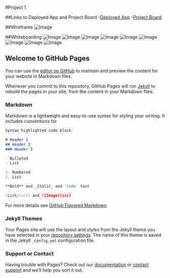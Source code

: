 #Project 1

##Links to Deployed App and Project Board
-[Deployed App](https://trapagasarah.github.io/Connect-Four-Game/)
-[Project Board](https://trello.com/b/05G4jwI1/connect-forest)

##Wireframe
![Image](images/wireframe.jpg?raw=true)

##Whiteboarding
![Image](images/initial-whiteboarding.jpg)
![Image](images/creating-board.jpg)
![Image](images/placing-piece.jpg)
![Image](images/check-row.jpg)
![Image](images/check-column.jpg)
![Image](images/diagonal-down-right-algorithm.jpg)
![Image](images/diagonal-right.jpg)
![Image](images/diagonal-up-right-algorithm.jpg)
![Image](images/diagonal-up-right.jpg)




## Welcome to GitHub Pages

You can use the [editor on GitHub](https://github.com/trapagasarah/Connect-Four-Game/edit/master/README.md) to maintain and preview the content for your website in Markdown files.

Whenever you commit to this repository, GitHub Pages will run [Jekyll](https://jekyllrb.com/) to rebuild the pages in your site, from the content in your Markdown files.

### Markdown

Markdown is a lightweight and easy-to-use syntax for styling your writing. It includes conventions for

```markdown
Syntax highlighted code block

# Header 1
## Header 2
### Header 3

- Bulleted
- List

1. Numbered
2. List

**Bold** and _Italic_ and `Code` text

[Link](url) and ![Image](src)
```

For more details see [GitHub Flavored Markdown](https://guides.github.com/features/mastering-markdown/).

### Jekyll Themes

Your Pages site will use the layout and styles from the Jekyll theme you have selected in your [repository settings](https://github.com/trapagasarah/Connect-Four-Game/settings). The name of this theme is saved in the Jekyll `_config.yml` configuration file.

### Support or Contact

Having trouble with Pages? Check out our [documentation](https://help.github.com/categories/github-pages-basics/) or [contact support](https://github.com/contact) and we’ll help you sort it out.
